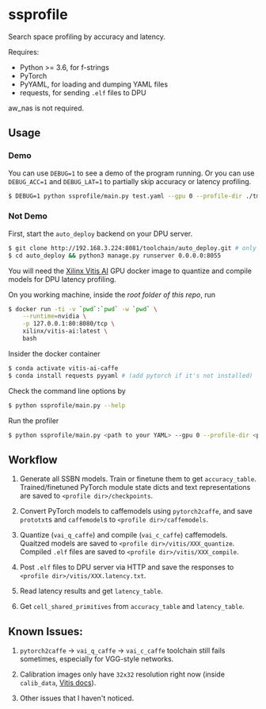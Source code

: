 # ssprofile
Search space profiling by accuracy and latency.

Requires:
- Python >= 3.6, for f-strings
- PyTorch
- PyYAML, for loading and dumping YAML files
- requests, for sending `.elf` files to DPU

aw_nas is not required.

## Usage

### Demo

You can use `DEBUG=1` to see a demo of the program running. Or you can use `DEBUG_ACC=1` and `DEBUG_LAT=1` to partially skip accuracy or latency profiling.
```sh
$ DEBUG=1 python ssprofile/main.py test.yaml --gpu 0 --profile-dir ./tmp
```

### Not Demo

First, start the `auto_deploy` backend on your DPU server.
```sh
$ git clone http://192.168.3.224:8081/toolchain/auto_deploy.git # only works at Novauto
$ cd auto_deploy && python3 manage.py runserver 0.0.0.0:8055
```

You will need the [Xilinx Vitis AI](https://github.com/Xilinx/Vitis-AI) GPU docker image to quantize and compile models for DPU latency profiling.

On you working machine, inside the *root folder of this repo*, run
```sh
$ docker run -ti -v `pwd`:`pwd` -w `pwd` \
    --runtime=nvidia \
    -p 127.0.0.1:80:8080/tcp \
    xilinx/vitis-ai:latest \
    bash
```

Insider the docker container
```sh
$ conda activate vitis-ai-caffe
$ conda install requests pyyaml # (add pytorch if it's not installed)
```

Check the command line options by
```sh
$ python ssprofile/main.py --help
```

Run the profiler
```sh
$ python ssprofile/main.py <path to your YAML> --gpu 0 --profile-dir <path to profile dir>
```

## Workflow

1. Generate all SSBN models. Train or finetune them to get `accuracy_table`. Trained/finetuned PyTorch module state dicts and text representations are saved to `<profile dir>/checkpoints`.

1. Convert PyTorch models to caffemodels using `pytorch2caffe`, and save `prototxt`s and `caffemodel`s to `<profile dir>/caffemodels`.

1. Quantize (`vai_q_caffe`) and compile (`vai_c_caffe`) caffemodels. Quaitzed models are saved to `<profile dir>/vitis/XXX_quantize`. Compiled `.elf` files are saved to `<profile dir>/vitis/XXX_compile`.

1. Post `.elf` files to DPU server via HTTP and save the responses to `<profile dir>/vitis/XXX.latency.txt`.

1. Read latency results and get `latency_table`.

1. Get `cell_shared_primitives` from `accuracy_table` and `latency_table`.

## Known Issues:

1. `pytorch2caffe` -> `vai_q_caffe` -> `vai_c_caffe` toolchain still fails sometimes, especially for VGG-style networks.

1. Calibration images only have `32x32` resolution right now (inside `calib_data`, [Vitis docs](https://www.xilinx.com/html_docs/vitis_ai/1_2/modelquantization.html#tlm1570695754169)).

1. Other issues that I haven't noticed.
